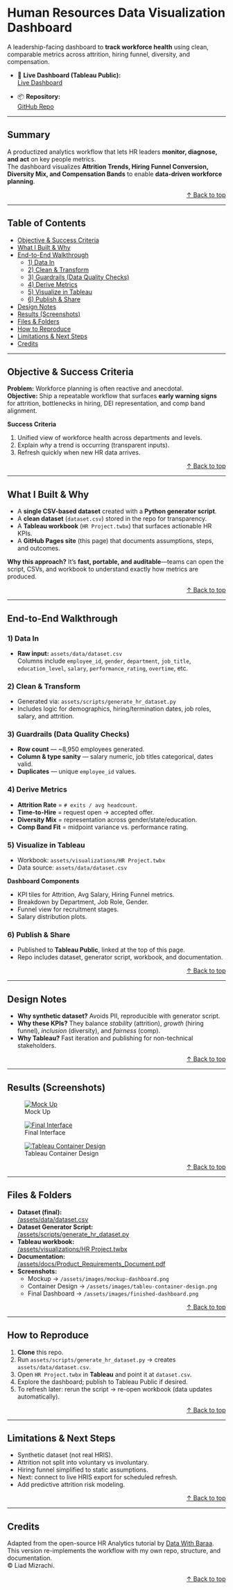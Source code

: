 # Human Resources Data Visualization Dashboard

A leadership-facing dashboard to **track workforce health** using clean, comparable metrics across attrition, hiring funnel, diversity, and compensation.

- 🔗 **Live Dashboard (Tableau Public):**  
  [Live Dashboard](https://public.tableau.com/app/profile/liad.mizrachi/viz/HRProject_17554488176360/hr_dashboard?publish=yes)

- 📦 **Repository:**  
  [GitHub Repo](https://github.com/FindLiad/Human-Resources-Data-Visualization-Dashboard)

---

## Summary
A productized analytics workflow that lets HR leaders **monitor, diagnose, and act** on key people metrics.  
The dashboard visualizes **Attrition Trends, Hiring Funnel Conversion, Diversity Mix, and Compensation Bands** to enable **data-driven workforce planning**.

<div align="right"><a href="#table-of-contents">↑ Back to top</a></div>

---

## Table of Contents
- [Objective & Success Criteria](#objective--success-criteria)
- [What I Built & Why](#what-i-built--why)
- [End-to-End Walkthrough](#end-to-end-walkthrough)
  - [1) Data In](#1-data-in)
  - [2) Clean & Transform](#2-clean--transform)
  - [3) Guardrails (Data Quality Checks)](#3-guardrails-data-quality-checks)
  - [4) Derive Metrics](#4-derive-metrics)
  - [5) Visualize in Tableau](#5-visualize-in-tableau)
  - [6) Publish & Share](#6-publish--share)
- [Design Notes](#design-notes)
- [Results (Screenshots)](#results-screenshots)
- [Files & Folders](#files--folders)
- [How to Reproduce](#how-to-reproduce)
- [Limitations & Next Steps](#limitations--next-steps)
- [Credits](#credits)

---

## Objective & Success Criteria
**Problem:** Workforce planning is often reactive and anecdotal.  
**Objective:** Ship a repeatable workflow that surfaces **early warning signs** for attrition, bottlenecks in hiring, DEI representation, and comp band alignment.

**Success Criteria**
1. Unified view of workforce health across departments and levels.  
2. Explain *why* a trend is occurring (transparent inputs).  
3. Refresh quickly when new HR data arrives.  

<div align="right"><a href="#table-of-contents">↑ Back to top</a></div>

---

## What I Built & Why
- A **single CSV-based dataset** created with a **Python generator script**.  
- A **clean dataset** (`dataset.csv`) stored in the repo for transparency.  
- A **Tableau workbook** (`HR Project.twbx`) that surfaces actionable HR KPIs.  
- A **GitHub Pages site** (this page) that documents assumptions, steps, and outcomes.

**Why this approach?** It’s **fast, portable, and auditable**—teams can open the script, CSVs, and workbook to understand exactly how metrics are produced.

<div align="right"><a href="#table-of-contents">↑ Back to top</a></div>

---

## End-to-End Walkthrough

### 1) Data In
- **Raw input:** `assets/data/dataset.csv`  
  Columns include `employee_id`, `gender`, `department`, `job_title`, `education_level`, `salary`, `performance_rating`, `overtime`, etc.

### 2) Clean & Transform
- Generated via: `assets/scripts/generate_hr_dataset.py`  
- Includes logic for demographics, hiring/termination dates, job roles, salary, and attrition.

### 3) Guardrails (Data Quality Checks)
- **Row count** — ~8,950 employees generated.  
- **Column & type sanity** — salary numeric, job titles categorical, dates valid.  
- **Duplicates** — unique `employee_id` values.

### 4) Derive Metrics
- **Attrition Rate** = `# exits / avg headcount`.  
- **Time-to-Hire** = request open → accepted offer.  
- **Diversity Mix** = representation across gender/state/education.  
- **Comp Band Fit** = midpoint variance vs. performance rating.

### 5) Visualize in Tableau
- Workbook: `assets/visualizations/HR Project.twbx`  
- Data source: `assets/data/dataset.csv`  

**Dashboard Components**
- KPI tiles for Attrition, Avg Salary, Hiring Funnel metrics.  
- Breakdown by Department, Job Role, Gender.  
- Funnel view for recruitment stages.  
- Salary distribution plots.

### 6) Publish & Share
- Published to **Tableau Public**, linked at the top of this page.  
- Repo includes dataset, generator script, workbook, and documentation.

<div align="right"><a href="#table-of-contents">↑ Back to top</a></div>

---

## Design Notes
- **Why synthetic dataset?** Avoids PII, reproducible with generator script.  
- **Why these KPIs?** They balance *stability* (attrition), *growth* (hiring funnel), *inclusion* (diversity), and *fairness* (comp).  
- **Why Tableau?** Fast iteration and publishing for non-technical stakeholders.

<div align="right"><a href="#table-of-contents">↑ Back to top</a></div>

---

## Results (Screenshots)

<figure class="centered-figure">
  <a href="/Human-Resources-Data-Visualization-Dashboard/assets/images/mockup-dashboard.png" target="_blank" rel="noopener">
    <img src="/Human-Resources-Data-Visualization-Dashboard/assets/images/mockup-dashboard.png" alt="Mock Up">
  </a>
  <figcaption>Mock Up</figcaption>
</figure>

<figure class="centered-figure">
  <a href="/Human-Resources-Data-Visualization-Dashboard/assets/images/finished-dashboard.png" target="_blank" rel="noopener">
    <img src="/Human-Resources-Data-Visualization-Dashboard/assets/images/finished-dashboard.png" alt="Final Interface">
  </a>
  <figcaption>Final Interface</figcaption>
</figure>

<figure class="centered-figure">
  <a href="/Human-Resources-Data-Visualization-Dashboard/assets/images/tableu-container-design.png" target="_blank" rel="noopener">
    <img src="/Human-Resources-Data-Visualization-Dashboard/assets/images/tableu-container-design.png" alt="Tableau Container Design">
  </a>
  <figcaption>Tableau Container Design</figcaption>
</figure>

<div align="right"><a href="#table-of-contents">↑ Back to top</a></div>

---

## Files & Folders
- **Dataset (final):**  
  [/assets/data/dataset.csv](/Human-Resources-Data-Visualization-Dashboard/assets/data/dataset.csv)  
- **Dataset Generator Script:**  
  [/assets/scripts/generate_hr_dataset.py](/Human-Resources-Data-Visualization-Dashboard/assets/scripts/generate_hr_dataset.py)  
- **Tableau workbook:**  
  [/assets/visualizations/HR Project.twbx](/Human-Resources-Data-Visualization-Dashboard/assets/visualizations/HR%20Project.twbx)  
- **Documentation:**  
  [/assets/docs/Product_Requirements_Document.pdf](/Human-Resources-Data-Visualization-Dashboard/assets/docs/Product_Requirements_Document.pdf)  
- **Screenshots:**  
  - Mockup → `/assets/images/mockup-dashboard.png`  
  - Container Design → `/assets/images/tableu-container-design.png`
  - Final Dashboard → `/assets/images/finished-dashboard.png`  

<div align="right"><a href="#table-of-contents">↑ Back to top</a></div>

---

## How to Reproduce
1. **Clone** this repo.  
2. Run `assets/scripts/generate_hr_dataset.py` → creates `assets/data/dataset.csv`.  
3. Open `HR Project.twbx` in **Tableau** and point it at `dataset.csv`.  
4. Explore the dashboard; publish to Tableau Public if desired.  
5. To refresh later: rerun the script → re-open workbook (data updates automatically).

<div align="right"><a href="#table-of-contents">↑ Back to top</a></div>

---

## Limitations & Next Steps
- Synthetic dataset (not real HRIS).  
- Attrition not split into voluntary vs involuntary.  
- Hiring funnel simplified to static assumptions.  
- Next: connect to live HRIS export for scheduled refresh.  
- Add predictive attrition risk modeling.

<div align="right"><a href="#table-of-contents">↑ Back to top</a></div>

---

## Credits
Adapted from the open-source HR Analytics tutorial by [Data With Baraa](https://www.datawithbaraa.com/tableau/tableau-hr-project-thank-you/).  
This version re-implements the workflow with my own repo, structure, and documentation.  
© Liad Mizrachi.

<div align="right"><a href="#table-of-contents">↑ Back to top</a></div>
